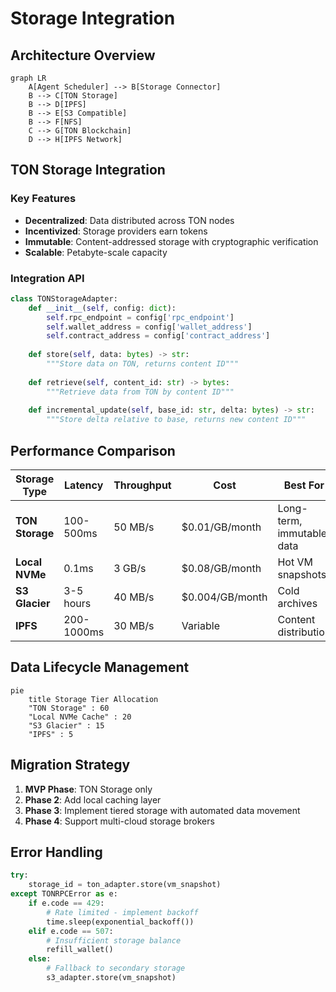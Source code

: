 # Storage Integration

## Architecture Overview
```mermaid
graph LR
    A[Agent Scheduler] --> B[Storage Connector]
    B --> C[TON Storage]
    B --> D[IPFS]
    B --> E[S3 Compatible]
    B --> F[NFS]
    C --> G[TON Blockchain]
    D --> H[IPFS Network]
```

## TON Storage Integration
### Key Features
- **Decentralized**: Data distributed across TON nodes
- **Incentivized**: Storage providers earn tokens
- **Immutable**: Content-addressed storage with cryptographic verification
- **Scalable**: Petabyte-scale capacity

### Integration API
```python
class TONStorageAdapter:
    def __init__(self, config: dict):
        self.rpc_endpoint = config['rpc_endpoint']
        self.wallet_address = config['wallet_address']
        self.contract_address = config['contract_address']
        
    def store(self, data: bytes) -> str:
        """Store data on TON, returns content ID"""
        
    def retrieve(self, content_id: str) -> bytes:
        """Retrieve data from TON by content ID"""
        
    def incremental_update(self, base_id: str, delta: bytes) -> str:
        """Store delta relative to base, returns new content ID"""
```

## Performance Comparison
| Storage Type | Latency | Throughput | Cost | Best For |
|--------------|---------|------------|------|----------|
| **TON Storage** | 100-500ms | 50 MB/s | $0.01/GB/month | Long-term, immutable data |
| **Local NVMe** | 0.1ms | 3 GB/s | $0.08/GB/month | Hot VM snapshots |
| **S3 Glacier** | 3-5 hours | 40 MB/s | $0.004/GB/month | Cold archives |
| **IPFS** | 200-1000ms | 30 MB/s | Variable | Content distribution |

## Data Lifecycle Management
```mermaid
pie
    title Storage Tier Allocation
    "TON Storage" : 60
    "Local NVMe Cache" : 20
    "S3 Glacier" : 15
    "IPFS" : 5
```

## Migration Strategy
1. **MVP Phase**: TON Storage only
2. **Phase 2**: Add local caching layer
3. **Phase 3**: Implement tiered storage with automated data movement
4. **Phase 4**: Support multi-cloud storage brokers

## Error Handling
```python
try:
    storage_id = ton_adapter.store(vm_snapshot)
except TONRPCError as e:
    if e.code == 429:
        # Rate limited - implement backoff
        time.sleep(exponential_backoff())
    elif e.code == 507:
        # Insufficient storage balance
        refill_wallet()
    else:
        # Fallback to secondary storage
        s3_adapter.store(vm_snapshot)
